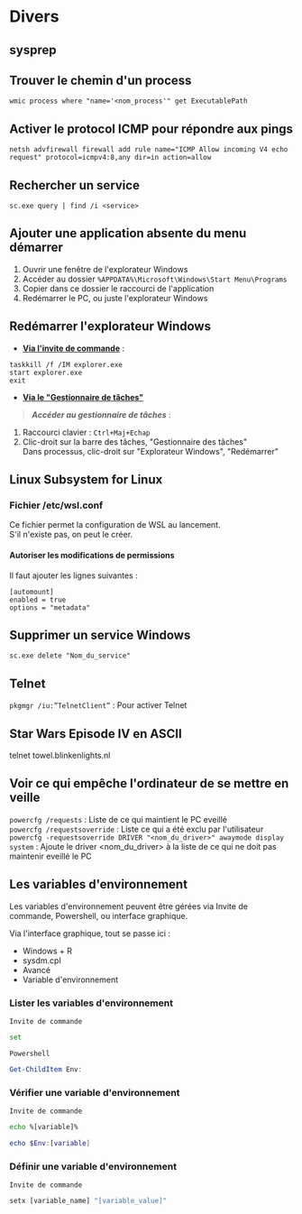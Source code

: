 # Divers  
  
## **sysprep**  
  
## **Trouver le chemin d'un process**  
  
```console  
wmic process where "name='<nom_process'" get ExecutablePath  
```  

## Activer le protocol ICMP pour répondre aux pings  

`netsh advfirewall firewall add rule name="ICMP Allow incoming V4 echo request" protocol=icmpv4:8,any dir=in action=allow`  

## Rechercher un service  

`sc.exe query | find /i <service>`  

## Ajouter une application absente du menu démarrer  
  
1. Ouvrir une fenêtre de l'explorateur Windows  
2. Accéder au dossier `%APPDATA%\Microsoft\Windows\Start Menu\Programs`  
3. Copier dans ce dossier le raccourci de l'application  
4. Redémarrer le PC, ou juste l'explorateur Windows  
  
## Redémarrer l'explorateur Windows  
  
* <u>__Via l'invite de commande__</u> :  
  
```console  
taskkill /f /IM explorer.exe  
start explorer.exe  
exit  
```  
  
* <u>__Via le "Gestionnaire de tâches"__</u>    
  
>___Accéder au gestionnaire de tâches___ :    
1. Raccourci clavier : `Ctrl+Maj+Echap`    
2. Clic-droit sur la barre des tâches, "Gestionnaire des tâches"    
Dans processus, clic-droit sur "Explorateur Windows", "Redémarrer"    
  
## Linux Subsystem for Linux  
  
### Fichier /etc/wsl.conf  
  
Ce fichier permet la configuration de WSL au lancement.    
S'il n'existe pas, on peut le créer.  
  
#### Autoriser les modifications de permissions  
  
Il faut ajouter les lignes suivantes :    
  
```console  
[automount]  
enabled = true  
options = "metadata"  
```  
  
## Supprimer un service Windows    
  
`sc.exe delete "Nom_du_service"`    
  
## Telnet    
  
`pkgmgr /iu:”TelnetClient”` : Pour activer Telnet    
  
## Star Wars Episode IV en ASCII    
  
telnet towel.blinkenlights.nl    
  
## Voir ce qui empêche l'ordinateur de se mettre en veille    
  
`powercfg /requests` : Liste de ce qui maintient le PC eveillé    
`powercfg /requestsoverride` : Liste ce qui a été exclu par l'utilisateur    
`powercfg -requestsoverride DRIVER "<nom_du_driver>" awaymode display system` : Ajoute le driver <nom_du_driver> à la liste de ce qui ne doit pas maintenir eveillé le PC    

## Les variables d'environnement  

Les variables d'environnement peuvent être gérées via Invite de commande, Powershell, ou interface graphique.  

Via l'interface graphique, tout se passe ici :  
 - Windows + R  
 - sysdm.cpl  
 - Avancé  
 - Variable d'environnement  

### Lister les variables d'environnement  

`Invite de commande`  
```bat
set
```

`Powershell`  
```powershell
Get-ChildItem Env:
```

### Vérifier une variable d'environnement  

`Invite de commande`  
```bat
echo %[variable]%
```

```powershell
echo $Env:[variable]
```

### Définir une variable d'environnement  

`Invite de commande`  
```bat
setx [variable_name] "[variable_value]"
```

